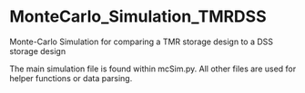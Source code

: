 # MonteCarlo_Simulation_TMRDSS
Monte-Carlo Simulation for comparing a TMR storage design to a DSS storage design

The main simulation file is found within mcSim.py. All other files are used for helper functions or data parsing.
